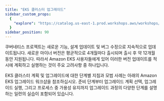 ```yaml
---
title: "EKS 클러스터 업그레이드"
sidebar_custom_props:
  {
    "explore": "https://catalog.us-east-1.prod.workshops.aws/workshops/693bdee4-bc31-41d5-841f-54e3e54f8f4a",
  }
sidebar_position: 90
---
```


쿠버네티스 프로젝트는 새로운 기능, 설계 업데이트 및 버그 수정으로 지속적으로 업데이트됩니다. 새로운 마이너 버전은 평균적으로 4개월마다 출시되며 출시 후 약 12개월 동안 지원됩니다. 따라서 Amazon EKS 사용자들에게 있어 이러한 버전 업데이트를 적시에 계획하고 실행하는 것이 주요 고려사항 중 하나입니다.

EKS 클러스터 계획 및 업그레이드에 대한 단계별 지침과 모범 사례는 아래의 Amazon EKS 업그레이드 워크샵을 참조하십시오. 준비 단계부터 업그레이드 계획 선택, 업그레이드 실행, 그리고 프로세스 중 가용성 유지까지 업그레이드 과정의 다양한 단계를 설명하는 일련의 실습이 포함되어 있습니다.

<LaunchButton url="https://catalog.us-east-1.prod.workshops.aws/workshops/693bdee4-bc31-41d5-841f-54e3e54f8f4a" label="Amazon EKS Upgrades Workshop" />
